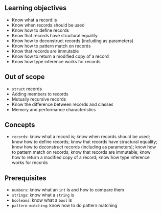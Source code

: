 ## Learning objectives

- Know what a record is
- Know when records should be used
- Know how to define records
- Know that records have structural equality
- Know how to deconstruct records (including as parameters)
- Know how to pattern match on records
- Know that records are immutable
- Know how to return a modified copy of a record
- Know how type inference works for records

## Out of scope

- `struct` records
- Adding members to records
- Mutually recursive records
- Know the difference between records and classes
- Memory and performance characteristics

## Concepts

- `records`: know what a record is; know when records should be used; know how to define records; know that records have structural equality; know how to deconstruct records (including as parameters); know how to pattern match on records; know that records are immutable; know how to return a modified copy of a record; know how type inference works for records

## Prerequisites

- `numbers`: know what an `int` is and how to compare them
- `strings`: know what a `string` is
- `booleans`: know what a `bool` is
- `pattern-matching`: know how to do pattern matching
